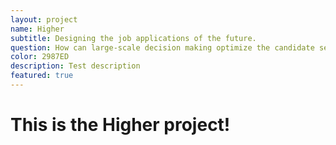 ```yaml
---
layout: project
name: Higher
subtitle: Designing the job applications of the future.
question: How can large-scale decision making optimize the candidate selection process?
color: 2987ED
description: Test description
featured: true
---
```


<h1>This is the Higher project!</h1>